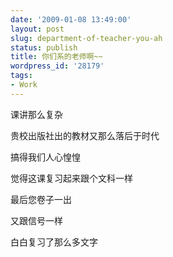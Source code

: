 ```yaml
---
date: '2009-01-08 13:49:00'
layout: post
slug: department-of-teacher-you-ah
status: publish
title: 你们系的老师啊~~
wordpress_id: '28179'
tags:
- Work
---
```


课讲那么复杂

 

贵校出版社出的教材又那么落后于时代

 

搞得我们人心惶惶

 

觉得这课复习起来跟个文科一样

 

 

最后您卷子一出

 

又跟信号一样

 

白白复习了那么多文字
